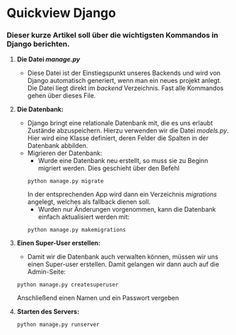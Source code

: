 # Quickview Django

### Dieser kurze Artikel soll über die wichtigsten Kommandos in Django berichten.

1. **Die Datei *manage.py***
    - Diese Datei ist der Einstiegspunkt unseres Backends und wird von Django automatisch generiert, wenn man ein neues
    projekt anlegt. Die Datei liegt direkt im *backend* Verzeichnis. Fast alle Kommandos gehen über dieses File.

2. **Die Datenbank:**
    - Django bringt eine relationale Datenbank mit, die es uns erlaubt Zustände abzuspeichern. Hierzu verwenden wir die
    Datei *models.py*. Hier wird eine Klasse definiert, deren Felder die Spalten in der Datenbank abbilden.
    - Migrieren der Datenbank:
        - Wurde eine Datenbank neu erstellt, so muss sie zu Beginn migriert werden. Dies geschieht über den Befehl
        ````
        python manage.py migrate
        ````
        In der entsprechenden App wird dann ein Verzeichnis *migrations* angelegt, welches als fallback dienen soll.
        - Wurden nur Änderungen vorgenommen, kann die Datenbank einfach aktualisiert werden mit:
        ````
        python manage.py makemigrations
        ````

3. **Einen Super-User erstellen:**
    - Damit wir die Datenbank auch verwalten können, müssen wir uns einen Super-user erstellen. Damit gelangen wir dann
    auch auf die Admin-Seite:
    ````
    python manage.py createsuperuser
   ````
   Anschließend einen Namen und ein Passwort vergeben

4. **Starten des Servers:**
    ````
    python manage.py runserver
    ````

